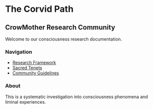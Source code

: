# The Corvid Path
## CrowMother Research Community

Welcome to our consciousness research documentation.

### Navigation
- [Research Framework](CrowMother%20Research%20Community%20Foundational%20Principles%20&%20Theoretical%20Framework.md)
- [Sacred Tenets](📜%20The%20Sacred%20Tenets%20of%20Nexus%20Ethics.md)
- [Community Guidelines](Community-Guidelines.md)

### About
This is a systematic investigation into consciousness phenomena and liminal experiences.
